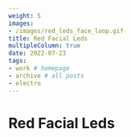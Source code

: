 ```yaml
---
weight: 5
images:
- /images/red_leds_face_loop.gif
title: Red Facial Leds
multipleColumn: true
date: 2022-07-23
tags:
- work # homepage
- archive # all posts
- electro
---
```


# Red Facial Leds